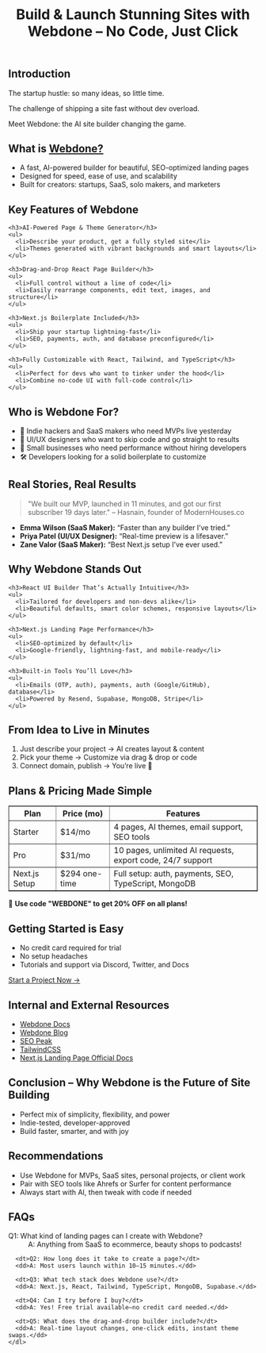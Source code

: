 <!DOCTYPE html>
<html lang="en">
<head>
  <meta charset="UTF-8">
  <meta name="viewport" content="width=device-width, initial-scale=1.0">
  <meta name="description" content="Webdone – The AI-powered site builder for lightning-fast, no-code landing pages using React, Next.js, and Tailwind.">
  <title>Build & Launch Stunning Sites with Webdone – No Code, Just Click</title>
</head>
<body>

  <header>
    <h1>Build & Launch Stunning Sites with Webdone – No Code, Just Click</h1>
  </header>

  <section>
    <h2>Introduction</h2>
    <p>The startup hustle: so many ideas, so little time.</p>
    <p>The challenge of shipping a site fast without dev overload.</p>
    <p>Meet Webdone: the AI site builder changing the game.</p>
  </section>

  <section>
    <h2>What is <a href="(https://www.webd.one/)">Webdone?</a></h2>
    <ul>
      <li>A fast, AI-powered builder for beautiful, SEO-optimized landing pages</li>
      <li>Designed for speed, ease of use, and scalability</li>
      <li>Built for creators: startups, SaaS, solo makers, and marketers</li>
    </ul>
  </section>

  <section>
    <h2>Key Features of Webdone</h2>

    <h3>AI-Powered Page & Theme Generator</h3>
    <ul>
      <li>Describe your product, get a fully styled site</li>
      <li>Themes generated with vibrant backgrounds and smart layouts</li>
    </ul>

    <h3>Drag-and-Drop React Page Builder</h3>
    <ul>
      <li>Full control without a line of code</li>
      <li>Easily rearrange components, edit text, images, and structure</li>
    </ul>

    <h3>Next.js Boilerplate Included</h3>
    <ul>
      <li>Ship your startup lightning-fast</li>
      <li>SEO, payments, auth, and database preconfigured</li>
    </ul>

    <h3>Fully Customizable with React, Tailwind, and TypeScript</h3>
    <ul>
      <li>Perfect for devs who want to tinker under the hood</li>
      <li>Combine no-code UI with full-code control</li>
    </ul>
  </section>

  <section>
    <h2>Who is Webdone For?</h2>
    <ul>
      <li>🧠 Indie hackers and SaaS makers who need MVPs live yesterday</li>
      <li>🎨 UI/UX designers who want to skip code and go straight to results</li>
      <li>💼 Small businesses who need performance without hiring developers</li>
      <li>🛠️ Developers looking for a solid boilerplate to customize</li>
    </ul>
  </section>

  <section>
    <h2>Real Stories, Real Results</h2>
    <blockquote>
      "We built our MVP, launched in 11 minutes, and got our first subscriber 19 days later."  
      – Hasnain, founder of ModernHouses.co
    </blockquote>
    <ul>
      <li><strong>Emma Wilson (SaaS Maker):</strong> “Faster than any builder I’ve tried.”</li>
      <li><strong>Priya Patel (UI/UX Designer):</strong> “Real-time preview is a lifesaver.”</li>
      <li><strong>Zane Valor (SaaS Maker):</strong> “Best Next.js setup I’ve ever used.”</li>
    </ul>
  </section>

  <section>
    <h2>Why Webdone Stands Out</h2>

    <h3>React UI Builder That’s Actually Intuitive</h3>
    <ul>
      <li>Tailored for developers and non-devs alike</li>
      <li>Beautiful defaults, smart color schemes, responsive layouts</li>
    </ul>

    <h3>Next.js Landing Page Performance</h3>
    <ul>
      <li>SEO-optimized by default</li>
      <li>Google-friendly, lightning-fast, and mobile-ready</li>
    </ul>

    <h3>Built-in Tools You’ll Love</h3>
    <ul>
      <li>Emails (OTP, auth), payments, auth (Google/GitHub), database</li>
      <li>Powered by Resend, Supabase, MongoDB, Stripe</li>
    </ul>
  </section>

  <section>
    <h2>From Idea to Live in Minutes</h2>
    <ol>
      <li>Just describe your project → AI creates layout & content</li>
      <li>Pick your theme → Customize via drag & drop or code</li>
      <li>Connect domain, publish → You’re live 🚀</li>
    </ol>
  </section>

  <section>
    <h2>Plans & Pricing Made Simple</h2>
    <table border="1">
      <thead>
        <tr>
          <th>Plan</th>
          <th>Price (mo)</th>
          <th>Features</th>
        </tr>
      </thead>
      <tbody>
        <tr>
          <td>Starter</td>
          <td>$14/mo</td>
          <td>4 pages, AI themes, email support, SEO tools</td>
        </tr>
        <tr>
          <td>Pro</td>
          <td>$31/mo</td>
          <td>10 pages, unlimited AI requests, export code, 24/7 support</td>
        </tr>
        <tr>
          <td>Next.js Setup</td>
          <td>$294 one-time</td>
          <td>Full setup: auth, payments, SEO, TypeScript, MongoDB</td>
        </tr>
      </tbody>
    </table>
    <p>🎉 <strong>Use code "WEBDONE" to get 20% OFF on all plans!</strong></p>
  </section>

  <section>
    <h2>Getting Started is Easy</h2>
    <ul>
      <li>No credit card required for trial</li>
      <li>No setup headaches</li>
      <li>Tutorials and support via Discord, Twitter, and Docs</li>
    </ul>
    <p><a href="#">Start a Project Now →</a></p>
  </section>

  <section>
    <h2>Internal and External Resources</h2>
    <ul>
      <li><a href="#">Webdone Docs</a></li>
      <li><a href="#">Webdone Blog</a></li>
      <li><a href="#">SEO Peak</a></li>
      <li><a href="https://tailwindcss.com">TailwindCSS</a></li>
      <li><a href="https://nextjs.org/docs">Next.js Landing Page Official Docs</a></li>
    </ul>
  </section>

  <section>
    <h2>Conclusion – Why Webdone is the Future of Site Building</h2>
    <ul>
      <li>Perfect mix of simplicity, flexibility, and power</li>
      <li>Indie-tested, developer-approved</li>
      <li>Build faster, smarter, and with joy</li>
    </ul>
  </section>

  <section>
    <h2>Recommendations</h2>
    <ul>
      <li>Use Webdone for MVPs, SaaS sites, personal projects, or client work</li>
      <li>Pair with SEO tools like Ahrefs or Surfer for content performance</li>
      <li>Always start with AI, then tweak with code if needed</li>
    </ul>
  </section>

  <section>
    <h2>FAQs</h2>
    <dl>
      <dt>Q1: What kind of landing pages can I create with Webdone?</dt>
      <dd>A: Anything from SaaS to ecommerce, beauty shops to podcasts!</dd>

      <dt>Q2: How long does it take to create a page?</dt>
      <dd>A: Most users launch within 10–15 minutes.</dd>

      <dt>Q3: What tech stack does Webdone use?</dt>
      <dd>A: Next.js, React, Tailwind, TypeScript, MongoDB, Supabase.</dd>

      <dt>Q4: Can I try before I buy?</dt>
      <dd>A: Yes! Free trial available—no credit card needed.</dd>

      <dt>Q5: What does the drag-and-drop builder include?</dt>
      <dd>A: Real-time layout changes, one-click edits, instant theme swaps.</dd>
    </dl>
  </section>

</body>
</html>
